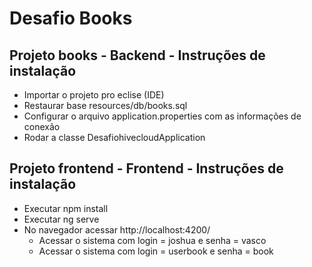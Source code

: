 # Desafio Books

## Projeto books - Backend - Instruções de instalação

- Importar o projeto pro eclise (IDE)
- Restaurar base resources/db/books.sql
- Configurar o arquivo application.properties com as informações de conexão
- Rodar a classe DesafiohivecloudApplication

## Projeto frontend - Frontend - Instruções de instalação

- Executar npm install
- Executar ng serve
- No navegador acessar http://localhost:4200/
  - Acessar o sistema com login = joshua e senha = vasco
  - Acessar o sistema com login = userbook e senha = book